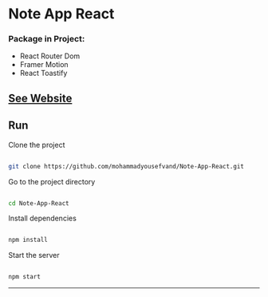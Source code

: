 # Note App React

### Package in Project:
- React Router Dom
- Framer Motion
- React Toastify

## [See Website]()

##  Run 

Clone the project

```bash

git clone https://github.com/mohammadyousefvand/Note-App-React.git

```

Go to the project directory

```bash

cd Note-App-React

```

Install dependencies

```bash

npm install

```

Start the server

```bash

npm start

```

------

